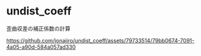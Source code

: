 # undist_coeff
歪曲収差の補正係数の計算</br>

https://github.com/jonajiro/undist_coeff/assets/79733514/79bb0674-7091-4a05-a90d-584a057ad330
